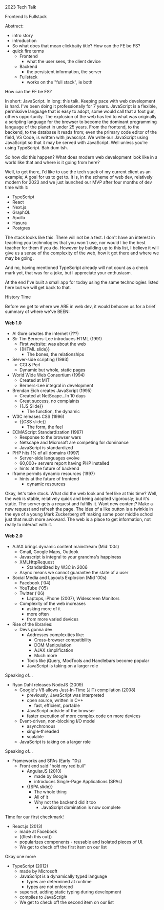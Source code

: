 2023 Tech Talk

Frontend Is Fullstack

Abstract:

- intro story
- introduction
- So what does that mean clickbaity title? How can the FE be FS?
- quick fire terms
  - Frontend
    - what the user sees, the client device
  - Backend
    - the persistent information, the server
  - Fullstack
    - works on the "full stack", ie both

How can the FE be FS?

In short: JavaScript. In long: this talk. Keeping pace with web development is hard. I've been doing it professionally for 7 years. JavaScript is a flexible, permissive language that is easy to adopt, some would call that a foot gun, others opportunity. The explosion of the web has led to what was originally a scripting language for the browser to become the dominant programming language of the planet in under 25 years. From the frontend, to the backend, to the database it reads from; even the primary code editor of the field, VS Code, is written with javascript. We write our JavaScript using JavaScript so that it may be served with JavaScript. Well unless you're using TypeScript. Bah dum tsh.

So how did this happen? What does modern web development look like in a world like that and where is it going from here?

Well, to get there, I'd like to use the tech stack of my current client as an example; A goal for us to get to. It is, in the scheme of web dev, relatively modern for 2023 and we just launched our MVP after four months of dev time with it:

- TypeScript
- React
- Next.js
- GraphQL
- Apollo
- Hasura
- Postgres

The stack looks like this. There will not be a test. I don't have an interest in teaching you technologies that you won't use, nor would I be the best teacher for them if you do. However by building up to this list, I believe it will give us a sense of the complexity of the web, how it got there and where we may be going.

And no, having mentioned TypeScript already will not count as a check mark yet, that was for a joke, but I appreciate your enthusiasm.

At the end I've built a small app for today using the same technologies listed here but we will get back to that.

History Time

Before we get to where we ARE in web dev, it would behoove us for a brief summary of where we've BEEN:
#### Web 1.0
- Al Gore creates the internet (???)
- Sir Tim Berners-Lee introduces HTML (1991)
	- First website: was about the web
	- {{HTML slide}}
		- The bones, the relationships
- Server-side scripting (1993)
	- CGI & Perl
	- Dynamic but whole, static pages
- World Wide Web Consortium (1994)
	- Created at MIT
	- Berners-Lee integral in development
- Brendan Eich creates JavaScript (1995)
	- Created at NetScape...In 10 days
	- Great success, no complaints
	- {{JS Slide}}
		- The function, the dynamic
- W3C releases CSS (1996)
	- {{CSS slide}}
		- The form, the feel
- ECMAScript Standardization (1997)
  - Response to the browser wars
  - Netscape and Microsoft are competing for dominance
  - JavaScript is standardized
- PHP hits 1% of all domains (1997)
	- Server-side languages evolve
	- 60,000+ servers report having PHP installed
	- hints at the future of backend
- iframe permits dynamic resources (1997)
  - hints at the future of frontend
	- dynamic resources

Okay, let's take stock. What did the web look and feel like at this time? Well, the web is stable, relatively quick and being adopted vigorously; but it's static. The server gets a request and fulfills it. Want new content? Make a new request and refresh the page. The idea of a like button is a twinkle in the eye of a young Mark Zuckerberg off making some poor middle school just that much more awkward. The web is a place to get information, not really to interact with it.

#### Web 2.0
- AJAX brings dynamic content mainstream (Mid '00s)
	- Gmail, Google Maps, Outlook
	- Javascript is integral to your grandma's happiness
	- XMLHttpRequest
		- Standardized by W3C in 2006
	- Async means we cannot guarantee the state of a user
- Social Media and Layouts Explosion (Mid '00s)
	- Facebook ('04)
  - YouTube ('05)
  - Twitter ('06)
	- Laptops, iPhone (2007), Widescreen Monitors
  - Complexity of the web increases
    - asking more of it 
    - more often
    - from more varied devices
- Rise of the libraries: 
  - Devs gonna dev
	- Addresses complexities like:
		- Cross-browser compatibility
		- DOM Manipulation
		- AJAX simplification
		- Much more
	- Tools like jQuery, MooTools and Handlebars become popular
    - JavaScript is taking on a larger role

Speaking of...

  - Ryan Dahl releases NodeJS (2009)
    - Google's V8 allows Just-In-Time (JIT) compilation (2008)
      - previously, JavaScript was interpreted
      - open source, written in C++
        - fast, efficient, portable
      - JavaScript outside of the browser
      - faster execution of more complex code on more devices
    - Event-driven, non-blocking I/O model
      - asynchronous
      - single-threaded
      - scalable
    - JavaScript is taking on a larger role

Speaking of...

- Frameworks and SPAs (Early '10s)
  - Front end said "hold my red bull"
	- AngularJS (2010) 
		- made by Google
		- introduces Single-Page Applications (SPAs)
    - {{SPA slide}}
      - The whole thing
      - All of it
      - Why not the backend did it too
		- JavaScript domination is now complete

Time for our first checkmark!

- React.js (2013)
  - made at Facebook
  - ((flesh this out))
  - popularizes components - reusable and isolated pieces of UI.
  - We get to check off the first item on our list

Okay one more

- TypeScript (2012)
  - made by Microsoft
  - JavaScript is a dynamically typed language
    - types are determined at runtime
    - types are not enforced
  - superset, adding static typing during development
  - compiles to JavaScript
  - We get to check off the second item on our list



